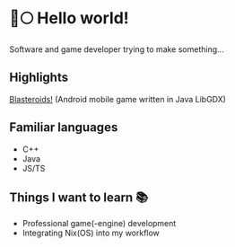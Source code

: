 # 🐺🌕 Hello world!
Software and game developer trying to make something...

## Highlights
[Blasteroids!](https://play.google.com/store/apps/details?id=com.doomhowl.blasteroids) (Android mobile game written in Java LibGDX)

## Familiar languages
- C++
- Java
- JS/TS

## Things I want to learn 📚
- Professional game(-engine) development
- Integrating Nix(OS) into my workflow
